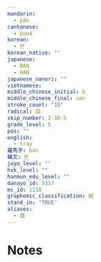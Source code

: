 ```yaml
---
mandarin:
  - pán
cantonese:
  - pun4
korean:
  - 반
korean_native: ""
japanese:
  - BAN
  - HAN
japanese_nanori: ""
vietnamese:
middle_chinese_initial: b
middle_chinese_final: uɑn
stroke_count: "15"
radical: 皿
skip_number: 2-10-5
grade_level: 5
pos: ""
english:
  - tray
羅馬字: ban
韓文: 반
joyo_level: ""
hsk_level: ""
hanmun_edu_level: ""
danayo_id: 5317
mc_id: 2118
graphemic_classification: 般
stand_in: "TRUE"
aliases:
  - 盘
---
```


# Notes
